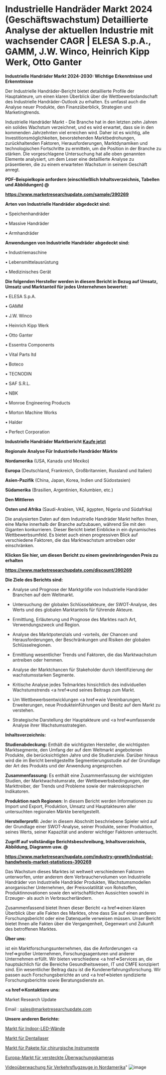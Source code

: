 # Industrielle Handräder Markt 2024 (Geschäftswachstum) Detaillierte Analyse der aktuellen Industrie mit wachsender CAGR | ELESA S.p.A., GAMM, J.W. Winco, Heinrich Kipp Werk, Otto Ganter

<strong>Industrielle Handräder Markt 2024-2030: Wichtige Erkenntnisse und Erkenntnisse</strong>

Der Industrielle Handräder-Bericht bietet detaillierte Profile der Hauptakteure, um einen klaren Überblick über die Wettbewerbslandschaft des Industrielle Handräder-Outlook zu erhalten. Es umfasst auch die Analyse neuer Produkte, den Finanzüberblick, Strategien und Marketingtrends.

Industrielle Handräder Markt - Die Branche hat in den letzten zehn Jahren ein solides Wachstum verzeichnet, und es wird erwartet, dass sie in den kommenden Jahrzehnten viel erreichen wird. Daher ist es wichtig, alle Investitionsmöglichkeiten, bevorstehenden Marktbedrohungen, zurückhaltenden Faktoren, Herausforderungen, Marktdynamiken und technologischen Fortschritte zu ermitteln, um die Position in der Branche zu stärken. Die vorgeschlagene Untersuchung hat alle oben genannten Elemente analysiert, um dem Leser eine detaillierte Analyse zu präsentieren, die zu einem erwarteten Wachstum in seinem Geschäft anregt.



<strong><b>PDF-Beispielkopie anfordern (einschließlich Inhaltsverzeichnis, Tabellen und Abbildungen) @ </b></strong>

<strong><a href=https://www.marketresearchupdate.com/sample/390269>

<strong>https://www.marketresearchupdate.com/sample/390269</u></a></strong></strong>



<strong>Arten von Industrielle Handräder abgedeckt sind:</strong>

• Speichenhandräder

• Massive Handräder

• Armhandräder



<strong>Anwendungen von Industrielle Handräder abgedeckt sind:</strong>

• Industriemaschine

• Lebensmittelausrüstung

• Medizinisches Gerät



<strong>Die folgenden Hersteller werden in diesem Bericht in Bezug auf Umsatz, Umsatz und Marktanteil für jedes Unternehmen bewertet:</strong>

• ELESA S.p.A.

• GAMM

• J.W. Winco

• Heinrich Kipp Werk

• Otto Ganter

• Essentra Components

• Vital Parts ltd

• Boteco

• TECNODIN

• SAF S.R.L.

• NBK

• Monroe Engineering Products

• Morton Machine Works

• Halder

• Perfect Corporation



<strong>Industrielle Handräder Marktbericht <a href=https://www.marketresearchupdate.com/buynow/390269>Kaufe jetzt</a></strong>



<strong>Regionale Analyse Für Industrielle Handräder Märkte</strong>



<strong>Nordamerika</strong> (USA, Kanada und Mexiko)



<strong>Europa</strong> (Deutschland, Frankreich, Großbritannien, Russland und Italien)



<strong>Asien-Pazifik</strong> (China, Japan, Korea, Indien und Südostasien)



<strong>Südamerika</strong> (Brasilien, Argentinien, Kolumbien, etc.)



<strong>Den Mittleren</strong> 

<strong>Osten und Afrika</strong> (Saudi-Arabien, VAE, ägypten, Nigeria und Südafrika)

Die analysierten Daten auf dem Industrielle Handräder Markt helfen Ihnen, eine Marke innerhalb der Branche aufzubauen, während Sie mit den Giganten konkurrieren. Dieser Bericht bietet Einblicke in ein dynamisches Wettbewerbsumfeld. Es bietet auch einen progressiven Blick auf verschiedene Faktoren, die das Marktwachstum antreiben oder einschränken.



<strong>Klicken Sie hier, um diesen Bericht zu einem gewinnbringenden Preis zu erhalten
</strong>

<strong><a href=https://www.marketresearchupdate.com/discount/390269>https://www.marketresearchupdate.com/discount/390269</b></u></strong></a>



<strong>Die Ziele des Berichts sind:</strong>

- Analyse und Prognose der Marktgröße von Industrielle Handräder Branchen auf dem Weltmarkt.

- Untersuchung der globalen Schlüsselakteure, der SWOT-Analyse, des Werts und des globalen Marktanteils für führende Akteure.

- Ermittlung, Erläuterung und Prognose des Marktes nach Art, Verwendungszweck und Region.

- Analyse des Marktpotenzials und -vorteils, der Chancen und Herausforderungen, der Beschränkungen und Risiken der globalen Schlüsselregionen.

- Ermittlung wesentlicher Trends und Faktoren, die das Marktwachstum antreiben oder hemmen.

- Analyse der Marktchancen für Stakeholder durch Identifizierung der wachstumsstarken Segmente.

- Kritische Analyse jedes Teilmarktes hinsichtlich des individuellen Wachstumstrends <a href=>und</a> seines Beitrags zum Markt.

- Um Wettbewerbsentwicklungen <a href=>wie</a> Vereinbarungen, Erweiterungen, neue Produkteinführungen und Besitz auf dem Markt zu verstehen.

- Strategische Darstellung der Hauptakteure und <a href=>umfas</a>sende Analyse ihrer Wachstumsstrategien.



<strong>Inhaltsverzeichnis:</strong>



<strong>Studienabdeckung:</strong> Enthält die wichtigsten Hersteller, die wichtigsten Marktsegmente, den Umfang der auf dem Weltmarkt angebotenen Produkte, die berücksichtigten Jahre und die Studienziele. Darüber hinaus wird die im Bericht bereitgestellte Segmentierungsstudie auf der Grundlage der Art des Produkts und der Anwendung angesprochen.



<strong>Zusammenfassung:</strong> Es enthält eine Zusammenfassung der wichtigsten Studien, der Marktwachstumsrate, der Wettbewerbsbedingungen, der Markttreiber, der Trends und Probleme sowie der makroskopischen Indikatoren.



<strong>Produktion nach Regionen:</strong> In diesem Bericht werden Informationen zu Import und Export, Produktion, Umsatz und Hauptakteuren aller untersuchten regionalen Märkte bereitgestellt.



<strong>Herstellerprofil:</strong> Jeder in diesem Abschnitt beschriebene Spieler wird auf der Grundlage einer SWOT-Analyse, seiner Produkte, seiner Produktion, seines Werts, seiner Kapazität und anderer wichtiger Faktoren untersucht.



<strong><b>Zugriff auf vollständige Berichtsbeschreibung, Inhaltsverzeichnis, Abbildung, Diagramm usw. @ </b></strong>

<strong><a href=https://www.marketresearchupdate.com/industry-growth/industrial-handwheels-market-statistices-390269>https://www.marketresearchupdate.com/industry-growth/industrial-handwheels-market-statistices-390269</a></strong>

Das Wachstum dieses Marktes ist weltweit verschiedenen Faktoren unterworfen, unter anderem dem Verbrauchervolumen von Industrielle Handräder von Industrielle Handräder Produkten, Wachstumsmodellen anorganischer Unternehmen, der Preisvolatilität von Rohstoffen, Produktinnovationen sowie den wirtschaftlichen Aussichten sowohl in Erzeuger- als auch in Verbraucherländern.

Zusammenfassend bietet Ihnen dieser Bericht <a href=>einen</a> klaren Überblick über alle Fakten des Marktes, ohne dass Sie auf einen anderen Forschungsbericht oder eine Datenquelle verweisen müssen. Unser Bericht bietet Ihnen alle Fakten über die Vergangenheit, Gegenwart und Zukunft des betroffenen Marktes.



<strong>Über uns:</strong>

 ist ein Marktforschungsunternehmen, das die Anforderungen <a href=>großer</a> Unternehmen, Forschungsagenturen und anderer Unternehmen erfüllt. Wir bieten verschiedene <a href=>Services</a> an, die hauptsächlich für die Bereiche Gesundheitswesen, IT und CMFE konzipiert sind. Ein wesentlicher Beitrag dazu ist die Kundenerfahrungsforschung. Wir passen auch Forschungsberichte an und <a href=>bieten</a> syndizierte Forschungsberichte sowie Beratungsdienste an.



<strong><a href=>Kontaktiere uns:</a></strong>

Market Research Update

Email : sales@marketresearchupdate.com



<strong>Unsere anderen Berichte:</strong>

<a href=https://www.linkedin.com/pulse/indoor-led-walls-market-expected-witness-high>Markt für Indoor-LED-Wände</a>

<a href=https://www.linkedin.com/pulse/dental-laser-market-outlooks-2023-size-shares>Markt für Dentallaser</a>

<a href=https://www.linkedin.com/pulse/surgical-instruments-package-market-size-emerging>Markt für Pakete für chirurgische Instrumente</a>

<a href=https://www.linkedin.com/pulse/europe-hidden-security-camera-market>Europa-Markt für versteckte Überwachungskameras</a>

<a href=https://www.linkedin.com/pulse/north-america-commercial-aircraft-video-surveillance>Videoüberwachung für Verkehrsflugzeuge in Nordamerika</a>"
![image](https://github.com/Gayatrikarjule/Market-Analysis-361/assets/97346546/4370baa8-465f-4088-946f-0bec2ad240e3)
